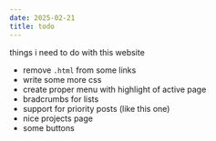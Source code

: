 ```yaml
---
date: 2025-02-21
title: todo
---
```


things i need to do with this website

- remove `.html` from some links
- write some more css
- create proper menu with highlight of active page
- bradcrumbs for lists
- support for priority posts (like this one)
- nice projects page
- some buttons